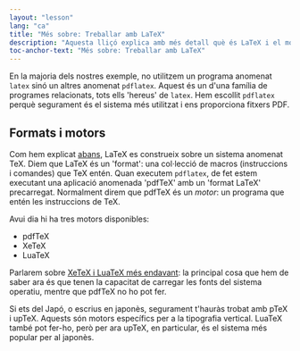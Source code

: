 ```yaml
---
layout: "lesson"
lang: "ca"
title: "Més sobre: Treballar amb LaTeX"
description: "Aquesta lliçó explica amb més detall què és LaTeX i el motor sobre el que funciona."
toc-anchor-text: "Més sobre: Treballar amb LaTeX"
---
```


En la majoria dels nostres exemple, no utilitzem un programa anomenat `latex` sinó un altres anomenat `pdflatex`. Aquest és un d'una família de programes relacionats, tots ells 'hereus' de `latex`. Hem escollit `pdflatex` perquè segurament és el sistema més utilitzat i ens proporciona fitxers PDF.

## Formats i motors

Com hem explicat [abans](more-01), LaTeX es construeix sobre un sistema anomenat TeX. Diem que LaTeX és un 'format': una col·lecció de macros (instruccions i comandes) que TeX entén. Quan executem `pdflatex`, de fet estem executant una aplicació anomenada 'pdfTeX' amb un 'format LaTeX' precarregat. Normalment direm que pdfTeX és un _motor_: un programa que entén les instruccions de TeX.

Avui dia hi ha tres motors disponibles:

- pdfTeX
- XeTeX
- LuaTeX

Parlarem sobre [XeTeX i LuaTeX més endavant](lesson-14): la principal cosa que hem de saber ara és que tenen la capacitat de carregar les fonts del sistema operatiu, mentre que pdfTeX no ho pot fer.

Si ets del Japó, o escrius en japonès, segurament t'hauràs trobat amb pTeX i upTeX. Aquests són motors específics per a la tipografia vertical. LuaTeX també pot fer-ho, però per ara upTeX, en particular, és el sistema més popular per al japonès.
